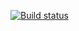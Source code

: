 [![Build status](https://ci.appveyor.com/api/projects/status/185ffm406j7b41rp?svg=true)](https://ci.appveyor.com/project/Irina-Khaustova/homework-containers-2)